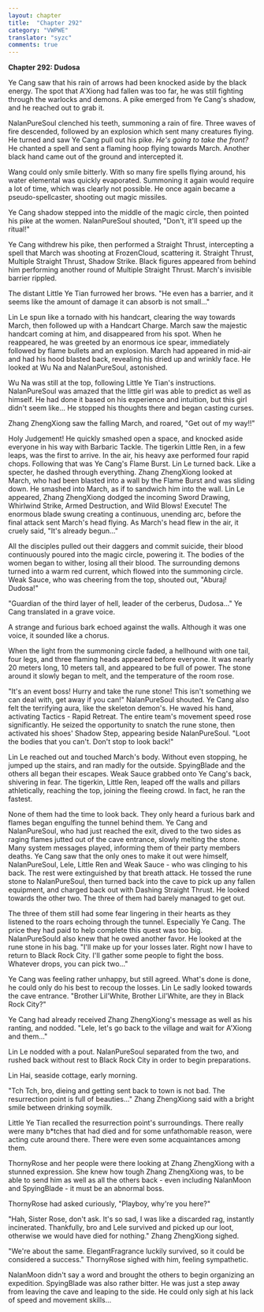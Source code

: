 ```yaml
---
layout: chapter
title:  "Chapter 292"
category: "VWPWE"
translator: "syzc"
comments: true
---
```


**Chapter 292: Dudosa**

Ye Cang saw that his rain of arrows had been knocked aside by the black energy. The spot that A'Xiong had fallen was too far, he was still fighting through the warlocks and demons. A pike emerged from Ye Cang's shadow, and he reached out to grab it.

NalanPureSoul clenched his teeth, summoning a rain of fire. Three waves of fire descended, followed by an explosion which sent many creatures flying. He turned and saw Ye Cang pull out his pike. *He's going to take the front?* He chanted a spell and sent a flaming hoop flying towards March. Another black hand came out of the ground and intercepted it.

Wang could only smile bitterly. With so many fire spells flying around, his water elemental was quickly evaporated. Summoning it again would require a lot of time, which was clearly not possible. He once again became a pseudo-spellcaster, shooting out magic missiles.

Ye Cang shadow stepped into the middle of the magic circle, then pointed his pike at the women. NalanPureSoul shouted, "Don't, it'll speed up the ritual!"

Ye Cang withdrew his pike, then performed a Straight Thrust, intercepting a spell that March was shooting at FrozenCloud, scattering it. Straight Thrust, Multiple Straight Thrust, Shadow Strike. Black figures appeared from behind him performing another round of Multiple Straight Thrust. March's invisible barrier rippled.

The distant Little Ye Tian furrowed her brows. "He even has a barrier, and it seems like the amount of damage it can absorb is not small..."

Lin Le spun like a tornado with his handcart, clearing the way towards March, then followed up with a Handcart Charge. March saw the majestic handcart coming at him, and disappeared from his spot. When he reappeared, he was greeted by an enormous ice spear, immediately followed by flame bullets and an explosion. March had appeared in mid-air and had his hood blasted back, revealing his dried up and wrinkly face. He looked at Wu Na and NalanPureSoul, astonished.

Wu Na was still at the top, following Little Ye Tian's instructions. NalanPureSoul was amazed that the little girl was able to predict as well as himself. He had done it based on his experience and intuition, but this girl didn't seem like... He stopped his thoughts there and began casting curses.

Zhang ZhengXiong saw the falling March, and roared, "Get out of my way!!"

Holy Judgement! He quickly smashed open a space, and knocked aside everyone in his way with Barbaric Tackle. The tigerkin Little Ren, in a few leaps, was the first to arrive. In the air, his heavy axe performed four rapid chops. Following that was Ye Cang's Flame Burst. Lin Le turned back. Like a specter, he dashed through everything. Zhang ZhengXiong looked at March, who had been blasted into a wall by the Flame Burst and was sliding down. He smashed into March, as if to sandwich him into the wall. Lin Le appeared, Zhang ZhengXiong dodged the incoming Sword Drawing, Whirlwind Strike, Armed Destruction, and Wild Blows! Execute! The enormous blade swung creating a continuous, unending arc, before the final attack sent March's head flying. As March's head flew in the air, it cruely said, "It's already begun..."

All the disciples pulled out their daggers and commit suicide, their blood continuously poured into the magic circle, powering it. The bodies of the women began to wither, losing all their blood. The surrounding demons turned into a warm red current, which flowed into the summoning circle. Weak Sauce, who was cheering from the top, shouted out, "Aburaj! Dudosa!"

"Guardian of the third layer of hell, leader of the cerberus, Dudosa..." Ye Cang translated in a grave voice.

A strange and furious bark echoed against the walls. Although it was one voice, it sounded like a chorus.

When the light from the summoning circle faded, a hellhound with one tail, four legs, and three flaming heads appeared before everyone. It was nearly 20 meters long, 10 meters tall, and appeared to be full of power. The stone around it slowly began to melt, and the temperature of the room rose.

"It's an event boss! Hurry and take the rune stone! This isn't something we can deal with, get away if you can!" NalanPureSoul shouted. Ye Cang also felt the terrifying aura, like the skeleton demon's. He waved his hand, activating Tactics - Rapid Retreat. The entire team's movement speed rose significantly. He seized the opportunity to snatch the rune stone, then activated his shoes' Shadow Step, appearing beside NalanPureSoul. "Loot the bodies that you can't. Don't stop to look back!"

Lin Le reached out and touched March's body. Without even stopping, he jumped up the stairs, and ran madly for the outside. SpyingBlade and the others all began their escapes. Weak Sauce grabbed onto Ye Cang's back, shivering in fear. The tigerkin, Little Ren, leaped off the walls and pillars athletically, reaching the top, joining the fleeing crowd. In fact, he ran the fastest.

None of them had the time to look back. They only heard a furious bark and flames began engulfing the tunnel behind them. Ye Cang and NalanPureSoul, who had just reached the exit, dived to the two sides as raging flames jutted out of the cave entrance, slowly melting the stone. Many system messages played, informing them of their party members deaths. Ye Cang saw that the only ones to make it out were himself, NalanPureSoul, Lele, Little Ren and Weak Sauce - who was clinging to his back. The rest were extinguished by that breath attack. He tossed the rune stone to NalanPureSoul, then turned back into the cave to pick up any fallen equipment, and charged back out with Dashing Straight Thrust. He looked towards the other two. The three of them had barely managed to get out.

The three of them still had some fear lingering in their hearts as they listened to the roars echoing through the tunnel. Especially Ye Cang. The price they had paid to help complete this quest was too big. NalanPureSould also knew that he owed another favor. He looked at the rune stone in his bag. "I'll make up for your losses later. Right now I have to return to Black Rock City. I'll gather some people to fight the boss. Whatever drops, you can pick two..."

Ye Cang was feeling rather unhappy, but still agreed. What's done is done, he could only do his best to recoup the losses. Lin Le sadly looked towards the cave entrance. "Brother Lil'White, Brother Lil'White, are they in Black Rock City?"

Ye Cang had already received Zhang ZhengXiong's message as well as his ranting, and nodded. "Lele, let's go back to the village and wait for A'Xiong and them..."

Lin Le nodded with a pout. NalanPureSoul separated from the two, and rushed back without rest to Black Rock City in order to begin preparations.

Lin Hai, seaside cottage, early morning.

"Tch Tch, bro, dieing and getting sent back to town is not bad. The resurrection point is full of beauties..." Zhang ZhengXiong said with a bright smile between drinking soymilk.

Little Ye Tian recalled the resurrection point's surroundings. There really were many b\*tches that had died and for some unfathomable reason, were acting cute around there. There were even some acquaintances among them. 

ThornyRose and her people were there looking at Zhang ZhengXiong with a stunned expression. She knew how tough Zhang ZhengXiong was, to be able to send him as well as all the others back - even including NalanMoon and SpyingBlade - it must be an abnormal boss.

ThornyRose had asked curiously, "Playboy, why're you here?"

"Hah, Sister Rose, don't ask. It's so sad, I was like a discarded rag, instantly incinerated. Thankfully, bro and Lele survived and picked up our loot, otherwise we would have died for nothing." Zhang ZhengXiong sighed.

"We're about the same. ElegantFragrance luckily survived, so it could be considered a success." ThornyRose sighed with him, feeling sympathetic.

NalanMoon didn't say a word and brought the others to begin organizing an expedition. SpyingBlade was also rather bitter. He was just a step away from leaving the cave and leaping to the side. He could only sigh at his lack of speed and movement skills...
